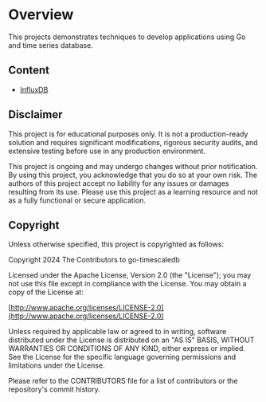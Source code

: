 # Overview

This projects demonstrates techniques to develop applications using Go and time series database.

## Content

* [InfluxDB](./docs/influxDB.md)

## Disclaimer

This project is for educational purposes only. It is not a production-ready solution and requires significant modifications, rigorous security audits, and extensive testing before use in any production environment.

This project is ongoing and may undergo changes without prior notification. By using this project, you acknowledge that you do so at your own risk. The authors of this project accept no liability for any issues or damages resulting from its use. Please use this project as a learning resource and not as a fully functional or secure application.

## Copyright

Unless otherwise specified, this project is copyrighted as follows:

Copyright 2024 The Contributors to go-timescaledb

Licensed under the Apache License, Version 2.0 (the "License"); you may not use this file except in compliance with the License. You may obtain a copy of the License at:

[http://www.apache.org/licenses/LICENSE-2.0](http://www.apache.org/licenses/LICENSE-2.0)

Unless required by applicable law or agreed to in writing, software distributed under the License is distributed on an "AS IS" BASIS, WITHOUT WARRANTIES OR CONDITIONS OF ANY KIND, either express or implied. See the License for the specific language governing permissions and limitations under the License.

Please refer to the CONTRIBUTORS file for a list of contributors or the repository's commit history.